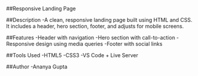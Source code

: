 ##Responsive Landing Page

##Description
-A clean, responsive landing page built using HTML and CSS. It includes a header, hero section, footer, and adjusts for mobile screens.

##Features
-Header with navigation
-Hero section with call-to-action
-Responsive design using media queries
-Footer with social links

##Tools Used
-HTML5
-CSS3
-VS Code + Live Server

##Author
-Ananya Gupta
